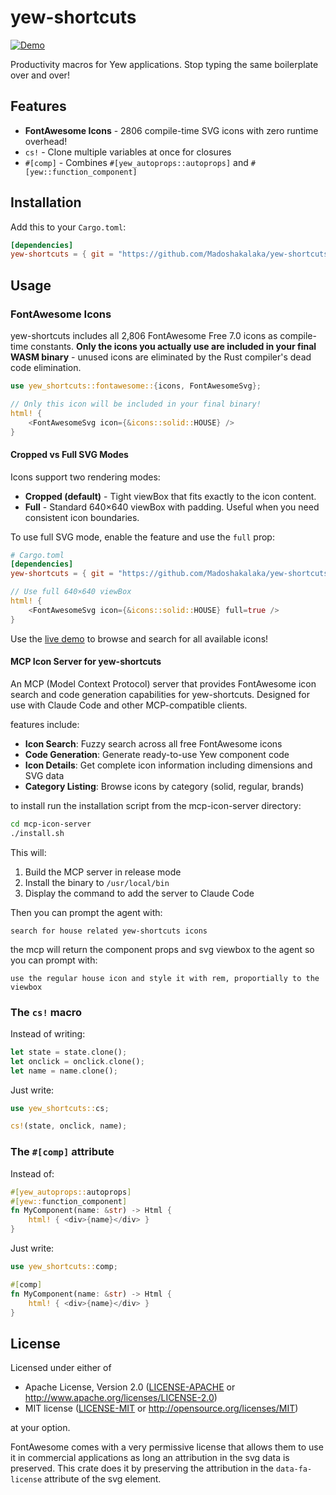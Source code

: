 # yew-shortcuts

[![Demo](https://img.shields.io/badge/demo-live-brightgreen)](https://madoshakalaka.github.io/yew-shortcuts/)

Productivity macros for Yew applications. Stop typing the same boilerplate over and over!

## Features

- **FontAwesome Icons** - 2806 compile-time SVG icons with zero runtime overhead!
- `cs!` - Clone multiple variables at once for closures
- `#[comp]` - Combines `#[yew_autoprops::autoprops]` and `#[yew::function_component]`

## Installation

Add this to your `Cargo.toml`:

```toml
[dependencies]
yew-shortcuts = { git = "https://github.com/Madoshakalaka/yew-shortcuts" }
```

## Usage

### FontAwesome Icons

yew-shortcuts includes all 2,806 FontAwesome Free 7.0 icons as compile-time constants. **Only the icons you actually use are included in your final WASM binary** - unused icons are eliminated by the Rust compiler's dead code elimination.

```rust
use yew_shortcuts::fontawesome::{icons, FontAwesomeSvg};

// Only this icon will be included in your final binary!
html! {
    <FontAwesomeSvg icon={&icons::solid::HOUSE} />
}
```

#### Cropped vs Full SVG Modes

Icons support two rendering modes:

- **Cropped (default)** - Tight viewBox that fits exactly to the icon content.
- **Full** - Standard 640×640 viewBox with padding. Useful when you need consistent icon boundaries.

To use full SVG mode, enable the feature and use the `full` prop:

```toml
# Cargo.toml
[dependencies]
yew-shortcuts = { git = "https://github.com/Madoshakalaka/yew-shortcuts", features = ["full-svg"] }
```

```rust
// Use full 640×640 viewBox
html! {
    <FontAwesomeSvg icon={&icons::solid::HOUSE} full=true />
}
```

Use the [live demo](https://madoshakalaka.github.io/yew-shortcuts/) to browse and search for all available icons!


#### MCP Icon Server for yew-shortcuts

An MCP (Model Context Protocol) server that provides FontAwesome icon search and code generation capabilities for yew-shortcuts. Designed for use with Claude Code and other MCP-compatible clients.

features include:

- **Icon Search**: Fuzzy search across all free FontAwesome icons
- **Code Generation**: Generate ready-to-use Yew component code
- **Icon Details**: Get complete icon information including dimensions and SVG data
- **Category Listing**: Browse icons by category (solid, regular, brands)

to install run the installation script from the mcp-icon-server directory:

```bash
cd mcp-icon-server
./install.sh
```

This will:
1. Build the MCP server in release mode
2. Install the binary to `/usr/local/bin`
3. Display the command to add the server to Claude Code

Then you can prompt the agent with:

```
search for house related yew-shortcuts icons
```

the mcp will return the component props and svg viewbox to the agent so you can prompt with:

```
use the regular house icon and style it with rem, proportially to the viewbox
```

### The `cs!` macro

Instead of writing:
```rust
let state = state.clone();
let onclick = onclick.clone();
let name = name.clone();
```

Just write:
```rust
use yew_shortcuts::cs;

cs!(state, onclick, name);
```

### The `#[comp]` attribute

Instead of:
```rust
#[yew_autoprops::autoprops]
#[yew::function_component]
fn MyComponent(name: &str) -> Html {
    html! { <div>{name}</div> }
}
```

Just write:
```rust
use yew_shortcuts::comp;

#[comp]
fn MyComponent(name: &str) -> Html {
    html! { <div>{name}</div> }
}
```


## License

Licensed under either of

 * Apache License, Version 2.0 ([LICENSE-APACHE](LICENSE-APACHE) or http://www.apache.org/licenses/LICENSE-2.0)
 * MIT license ([LICENSE-MIT](LICENSE-MIT) or http://opensource.org/licenses/MIT)

at your option.

FontAwesome comes with a very permissive license that allows them to use it in commercial applications as long an attribution in the svg data is preserved. This crate does it by preserving the attribution in the `data-fa-license` attribute of the svg element.
